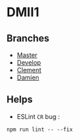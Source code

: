 # DMII1

## Branches
* [Master](https://quirky-archimedes-dc1040.netlify.com)
* [Develop](https://develop--quirky-archimedes-dc1040.netlify.com)
* [Clement](https://clement--quirky-archimedes-dc1040.netlify.com)
* [Damien](https://damien--quirky-archimedes-dc1040.netlify.com)

## Helps

* ESLint `CR` bug :
```
npm run lint -- --fix
```

